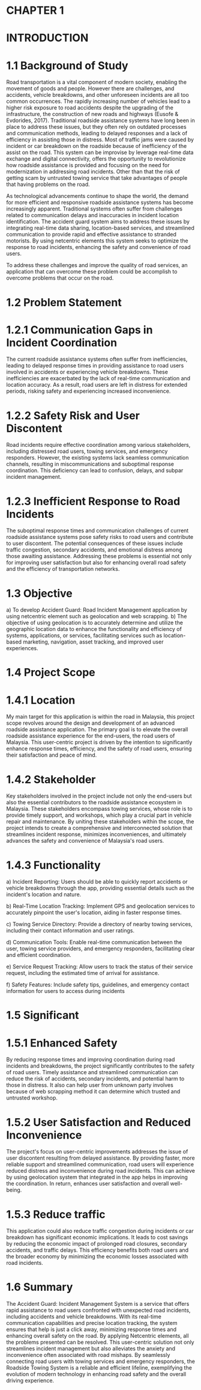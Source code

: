 # CHAPTER 1

# INTRODUCTION


# 1.1   Background of Study

Road transportation is a vital component of modern society, enabling the movement of goods and people. However there are challenges, and accidents, vehicle breakdowns, and other unforeseen incidents are all too common occurrences. The rapidly increasing number of vehicles lead to a higher risk exposure to road accidents despite the upgrading of the infrastructure, the construction of new roads and highways (Eusofe & Evdorides, 2017). Traditional roadside assistance systems have long been in place to address these issues, but they often rely on outdated processes and communication methods, leading to delayed responses and a lack of efficiency in assisting those in distress. Most of traffic jams were caused by incident or car breakdown on the roadside because of inefficiency of the assist on the road. This system can be improvise by leverage real-time data exchange and digital connectivity, offers the opportunity to revolutionize how roadside assistance is provided and focusing on the need for modernization in addressing road incidents. Other than that the risk of getting scam by untrusted towing service that take advantages of people that having problems on the road.

As technological advancements continue to shape the world, the demand for more efficient and responsive roadside assistance systems has become increasingly apparent. Traditional systems often suffer from challenges related to communication delays and inaccuracies in incident location identification. The accident guard system aims to address these issues by integrating real-time data sharing, location-based services, and streamlined communication to provide rapid and effective assistance to stranded motorists. By using netcentric elements this system seeks to optimize the response to road incidents, enhancing the safety and convenience of road users.

To address these challenges and improve the quality of road services, an application that can overcome these problem could be accomplish to overcome problems that occur on the road.

# 1.2      Problem Statement

# 1.2.1   Communication Gaps in Incident Coordination

The current roadside assistance systems often suffer from inefficiencies, leading to delayed response times in providing assistance to road users involved in accidents or experiencing vehicle breakdowns. These inefficiencies are exacerbated by the lack of real-time communication and location accuracy. As a result, road users are left in distress for extended periods, risking safety and experiencing increased inconvenience.

# 1.2.2    Safety Risk and User Discontent

Road incidents require effective coordination among various stakeholders, including distressed road users, towing services, and emergency responders. However, the existing systems lack seamless communication channels, resulting in miscommunications and suboptimal response coordination. This deficiency can lead to confusion, delays, and subpar incident management.

# 1.2.3    Inefficient Response to Road Incidents

The suboptimal response times and communication challenges of current roadside assistance systems pose safety risks to road users and contribute to user discontent. The potential consequences of these issues include traffic congestion, secondary accidents, and emotional distress among those awaiting assistance. Addressing these problems is essential not only for improving user satisfaction but also for enhancing overall road safety and the efficiency of transportation networks.
 
 
# 1.3     Objective

a)	To develop Accident Guard: Road Incident Management application by using netcentric element such as geolocation and web scrapping.
b)	The objective of using geolocation is to accurately determine and utilize the geographic location data to enhance the functionality and efficiency of systems, applications, or services, facilitating services such as location-based marketing, navigation, asset tracking, and improved user experiences.

# 1.4     Project Scope

# 1.4.1  Location

My main target for this application is within the road in Malaysia, this project scope revolves around the design and development of an advanced roadside assistance application. The primary goal is to elevate the overall roadside assistance experience for the end-users, the road users of Malaysia. This user-centric project is driven by the intention to significantly enhance response times, efficiency, and the safety of road users, ensuring their satisfaction and peace of mind.

# 1.4.2  Stakeholder	

Key stakeholders involved in the project include not only the end-users but also the essential contributors to the roadside assistance ecosystem in Malaysia. These stakeholders encompass towing services, whose role is to provide timely support, and workshops, which play a crucial part in vehicle repair and maintenance. By uniting these stakeholders within the scope, the project intends to create a comprehensive and interconnected solution that streamlines incident response, minimizes inconveniences, and ultimately advances the safety and convenience of Malaysia's road users.



# 1.4.3  Functionality

a)	Incident Reporting: Users should be able to quickly report accidents or vehicle breakdowns through the app, providing essential details such as the incident's location and nature.

b)	Real-Time Location Tracking: Implement GPS and geolocation services to accurately pinpoint the user's location, aiding in faster response times.

c)	Towing Service Directory: Provide a directory of nearby towing services, including their contact information and user ratings.

d)	Communication Tools: Enable real-time communication between the user, towing service providers, and emergency responders, facilitating clear and efficient coordination.

e)	Service Request Tracking: Allow users to track the status of their service request, including the estimated time of arrival for assistance.

f)	Safety Features: Include safety tips, guidelines, and emergency contact information for users to access during incidents


# 1.5     Significant

# 1.5.1  Enhanced Safety

By reducing response times and improving coordination during road incidents and breakdowns, the project significantly contributes to the safety of road users. Timely assistance and streamlined communication can reduce the risk of accidents, secondary incidents, and potential harm to those in distress. It also can help user from unknown party involves because of web scrapping method it can determine which trusted and untrusted workshop.  

# 1.5.2   User Satisfaction and Reduced Inconvenience

The project's focus on user-centric improvements addresses the issue of user discontent resulting from delayed assistance. By providing faster, more reliable support and streamlined communication, road users will experience reduced distress and inconvenience during road incidents. This can achieve by using geolocation system that integrated in the app helps in improving the coordination. In return, enhances user satisfaction and overall well-being.

# 1.5.3  Reduce traffic

This application could also reduce traffic congestion during incidents or car breakdown has significant economic implications. It leads to cost savings by reducing the economic impact of prolonged road closures, secondary accidents, and traffic delays. This efficiency benefits both road users and the broader economy by minimizing the economic losses associated with road incidents.

# 1.6    Summary

The Accident Guard: Incident Management System is a service that offers rapid assistance to road users confronted with unexpected road incidents, including accidents and vehicle breakdowns. With its real-time communication capabilities and precise location tracking, the system ensures that help is just a click away, minimizing response times and enhancing overall safety on the road. By applying Netcentric elements, all the problems presented can be resolved. This user-centric solution not only streamlines incident management but also alleviates the anxiety and inconvenience often associated with road mishaps. By seamlessly connecting road users with towing services and emergency responders, the Roadside Towing System is a reliable and efficient lifeline, exemplifying the evolution of modern technology in enhancing road safety and the overall driving experience.
